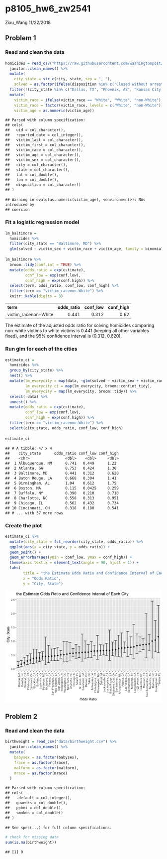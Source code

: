 p8105\_hw6\_zw2541
================
Zixu\_Wang
11/22/2018

Problem 1
---------

### Read and clean the data

``` r
homicides = read_csv("https://raw.githubusercontent.com/washingtonpost/data-homicides/master/homicide-data.csv") %>% 
  janitor::clean_names() %>% 
  mutate(
    city_state = str_c(city, state, sep = ", "),
    solved = as.factor(ifelse(disposition %in% c("Closed without arrest", "Open/No arrest"), 0, 1))) %>% 
  filter(!(city_state %in% c("Dallas, TX", "Phoenix, AZ", "Kansas City, MO", "Tulsa, AL"))) %>% 
  mutate(
    victim_race = ifelse(victim_race == "White", "White", "non-White"),
    victim_race = factor(victim_race, levels = c("White", "non-White")),
    victim_age = as.numeric(victim_age))
```

    ## Parsed with column specification:
    ## cols(
    ##   uid = col_character(),
    ##   reported_date = col_integer(),
    ##   victim_last = col_character(),
    ##   victim_first = col_character(),
    ##   victim_race = col_character(),
    ##   victim_age = col_character(),
    ##   victim_sex = col_character(),
    ##   city = col_character(),
    ##   state = col_character(),
    ##   lat = col_double(),
    ##   lon = col_double(),
    ##   disposition = col_character()
    ## )

    ## Warning in evalq(as.numeric(victim_age), <environment>): NAs introduced by
    ## coercion

### Fit a logistic regression model

``` r
lm_baltimore =
  homicides %>% 
  filter(city_state == "Baltimore, MD") %>% 
  glm(solved ~ victim_sex + victim_race + victim_age, family = binomial, data = .)

lm_baltimore %>% 
  broom::tidy(conf.int = TRUE) %>% 
  mutate(odds_ratio = exp(estimate),
         conf_low = exp(conf.low),
         conf_high = exp(conf.high)) %>% 
  select(term, odds_ratio, conf_low, conf_high) %>% 
  filter(term == "victim_racenon-White") %>% 
  knitr::kable(digits = 3)
```

| term                  |  odds\_ratio|  conf\_low|  conf\_high|
|:----------------------|------------:|----------:|-----------:|
| victim\_racenon-White |        0.441|      0.312|        0.62|

The estimate of the adjusted odds ratio for solving homicides comparing non-white victims to white victims is 0.441 (keeping all other variables fixed), and the 95% confidence interval is (0.312, 0.620).

### Run glm for each of the cities

``` r
estimate_ci =   
  homicides %>% 
  group_by(city_state) %>% 
  nest() %>% 
  mutate(lm_everycity = map(data, ~glm(solved ~ victim_sex + victim_race + victim_age, family = binomial, data = .x)),
         lm_everycity_ci = map(lm_everycity, broom::confint_tidy),
         lm_everycity = map(lm_everycity, broom::tidy)) %>%
  select(-data) %>% 
  unnest() %>% 
  mutate(odds_ratio = exp(estimate),
         conf_low = exp(conf.low),
         conf_high = exp(conf.high)) %>% 
  filter(term == "victim_racenon-White") %>%
  select(city_state, odds_ratio, conf_low, conf_high)

estimate_ci 
```

    ## # A tibble: 47 x 4
    ##    city_state      odds_ratio conf_low conf_high
    ##    <chr>                <dbl>    <dbl>     <dbl>
    ##  1 Albuquerque, NM      0.741   0.449      1.22 
    ##  2 Atlanta, GA          0.753   0.424      1.30 
    ##  3 Baltimore, MD        0.441   0.312      0.620
    ##  4 Baton Rouge, LA      0.668   0.304      1.41 
    ##  5 Birmingham, AL       1.04    0.612      1.75 
    ##  6 Boston, MA           0.115   0.0425     0.259
    ##  7 Buffalo, NY          0.390   0.210      0.710
    ##  8 Charlotte, NC        0.558   0.313      0.951
    ##  9 Chicago, IL          0.562   0.432      0.734
    ## 10 Cincinnati, OH       0.318   0.180      0.541
    ## # ... with 37 more rows

### Create the plot

``` r
estimate_ci %>% 
  mutate(city_state = fct_reorder(city_state, odds_ratio)) %>% 
  ggplot(aes(x = city_state, y = odds_ratio)) +
  geom_point() +
  geom_errorbar(aes(ymin = conf_low, ymax = conf_high)) +
  theme(axis.text.x = element_text(angle = 90, hjust = 1)) +
  labs(
        title = "the Estimate Odds Ratio and Confidence Interval of Each City",
        x = "Odds Ratio",
        y = "City, State")
```

![](p8105_hw6_zw2541_files/figure-markdown_github/unnamed-chunk-4-1.png)

Problem 2
---------

### Read and clean the data

``` r
birthweight = read_csv("data/birthweight.csv") %>% 
  janitor::clean_names() %>% 
  mutate(
    babysex = as.factor(babysex), 
    frace = as.factor(frace), 
    malform = as.factor(malform), 
    mrace = as.factor(mrace)
  )
```

    ## Parsed with column specification:
    ## cols(
    ##   .default = col_integer(),
    ##   gaweeks = col_double(),
    ##   ppbmi = col_double(),
    ##   smoken = col_double()
    ## )

    ## See spec(...) for full column specifications.

``` r
# check for missing data
sum(is.na(birthweight))
```

    ## [1] 0
